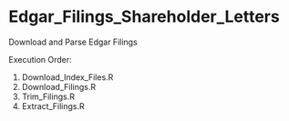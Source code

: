 Edgar_Filings_Shareholder_Letters
=================================

Download and Parse Edgar Filings

Execution Order:
1. Download_Index_Files.R
2. Download_Filings.R
3. Trim_Filings.R
4. Extract_Filings.R